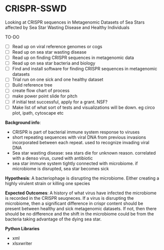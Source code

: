 # CRISPR-SSWD
Looking at CRISPR sequences in Metagenomic Datasets of Sea Stars affected by Sea Star Wasting Disease and Healthy Individuals

TO-DO
* [ ] Read up on viral reference genomes or cogs
* [ ] Read up on sea star wasting disease
* [ ] Read up on finding CRISPR sequences in metagenomic data
* [ ] Read up on sea star bacteria and biology
* [ ] Find and install software for finding CRISPR sequences in metagenomic datasets
* [ ] Trial run on one sick and one healthy dataset
* [ ] Build reference tree
* [ ] create flow chart of process
* [ ] make power point slide for pitch
* [ ] if initial test successful, apply for a grant. NSF?
* [ ] Make list of what sort of tests and visualizations will be down. eg circo plot, ipath, cytoscape etc

__Background info__:
  * CRISPR is part of bacterial immune system response to viruses
  * short repeating sequences with viral DNA from previous invasions incorporated between each repeat. used to recognize invading viral DNA
  * Sea star wasting disease: sea stars die for unknown reason. correlated with a denso virus, cured with antibiotic
  * sea star immune system tightly connected with microbiome. if microbiome is disrupted, sea star becomes sick

__Hypothesis__: A bacteriophage is disrupting the microbiome. Either creating a highly virulent strain or killing one species

__Expected Outcomes__: A history of what virus have infected the microbiome is recorded in the CRISPR seuqneces. If a virus is disrupting the microbiome, then a significant difference in crispr content should be present between healthy and sick metagenomic datasets. If not, then there should be no difference and the shift in the microbiome could be from the bacteria taking advantage of the dying sea star. 

__Python Libraries__
  * xml
  * xlsxwriter
